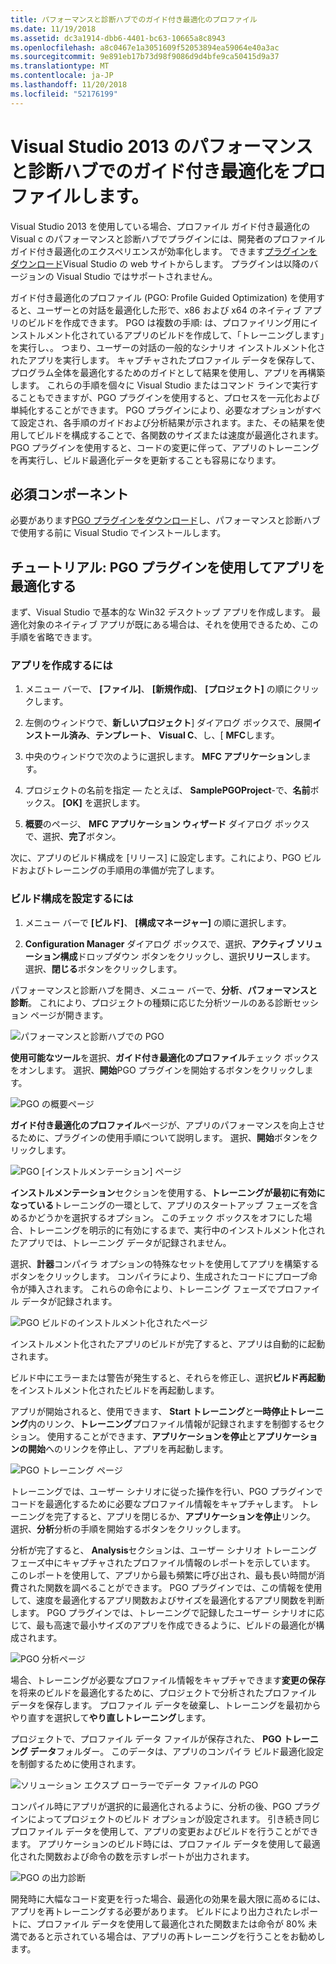 ```yaml
---
title: パフォーマンスと診断ハブでのガイド付き最適化のプロファイル
ms.date: 11/19/2018
ms.assetid: dc3a1914-dbb6-4401-bc63-10665a8c8943
ms.openlocfilehash: a8c0467e1a3051609f52053894ea59064e40a3ac
ms.sourcegitcommit: 9e891eb17b73d98f9086d9d4bfe9ca50415d9a37
ms.translationtype: MT
ms.contentlocale: ja-JP
ms.lasthandoff: 11/20/2018
ms.locfileid: "52176199"
---
```

# <a name="profile-guided-optimization-in-the-visual-studio-2013-performance-and-diagnostics-hub"></a>Visual Studio 2013 のパフォーマンスと診断ハブでのガイド付き最適化をプロファイルします。

Visual Studio 2013 を使用している場合、プロファイル ガイド付き最適化の Visual c のパフォーマンスと診断ハブでプラグインには、開発者のプロファイル ガイド付き最適化のエクスペリエンスが効率化します。 できます[プラグインをダウンロード](https://marketplace.visualstudio.com/items?itemName=ProfileGuidedOptimizationTeam.ProfileGuidedOptimizationforVisualC)Visual Studio の web サイトからします。 プラグインは以降のバージョンの Visual Studio ではサポートされません。

ガイド付き最適化のプロファイル (PGO: Profile Guided Optimization) を使用すると、ユーザーとの対話を最適化した形で、x86 および x64 のネイティブ アプリのビルドを作成できます。 PGO は複数の手順: は、プロファイリング用にインストルメント化されているアプリのビルドを作成して、「トレーニングします」を実行し、。 つまり、ユーザーの対話の一般的なシナリオ インストルメント化されたアプリを実行します。 キャプチャされたプロファイル データを保存して、プログラム全体を最適化するためのガイドとして結果を使用し、アプリを再構築します。 これらの手順を個々に Visual Studio またはコマンド ラインで実行することもできますが、PGO プラグインを使用すると、プロセスを一元化および単純化することができます。 PGO プラグインにより、必要なオプションがすべて設定され、各手順のガイドおよび分析結果が示されます。また、その結果を使用してビルドを構成することで、各関数のサイズまたは速度が最適化されます。 PGO プラグインを使用すると、コードの変更に伴って、アプリのトレーニングを再実行し、ビルド最適化データを更新することも容易になります。

## <a name="prerequisites"></a>必須コンポーネント

必要があります[PGO プラグインをダウンロード](https://marketplace.visualstudio.com/items?itemName=ProfileGuidedOptimizationTeam.ProfileGuidedOptimizationforVisualC)し、パフォーマンスと診断ハブで使用する前に Visual Studio でインストールします。

## <a name="walkthrough-using-the-pgo-plug-in-to-optimize-an-app"></a>チュートリアル: PGO プラグインを使用してアプリを最適化する

まず、Visual Studio で基本的な Win32 デスクトップ アプリを作成します。 最適化対象のネイティブ アプリが既にある場合は、それを使用できるため、この手順を省略できます。

### <a name="to-create-an-app"></a>アプリを作成するには

1. メニュー バーで、 **[ファイル]**、 **[新規作成]**、 **[プロジェクト]** の順にクリックします。

1. 左側のウィンドウで、**新しいプロジェクト**] ダイアログ ボックスで、展開**インストール済み**、**テンプレート**、 **Visual C**、し、[ **MFC**します。

1. 中央のウィンドウで次のように選択します。 **MFC アプリケーション**します。

1. プロジェクトの名前を指定 — たとえば、 **SamplePGOProject**-で、**名前**ボックス。 **[OK]** を選択します。

1. **概要**のページ、 **MFC アプリケーション ウィザード** ダイアログ ボックスで、選択、**完了**ボタン。

次に、アプリのビルド構成を [リリース] に設定します。これにより、PGO ビルドおよびトレーニングの手順用の準備が完了します。

### <a name="to-set-the-build-configuration"></a>ビルド構成を設定するには

1. メニュー バーで **[ビルド]**、 **[構成マネージャー]** の順に選択します。

1. **Configuration Manager**  ダイアログ ボックスで、選択、**アクティブ ソリューション構成**ドロップダウン ボタンをクリックし、選択**リリース**します。 選択、**閉じる**ボタンをクリックします。

パフォーマンスと診断ハブを開き、メニュー バーで、**分析**、**パフォーマンスと診断**。 これにより、プロジェクトの種類に応じた分析ツールのある診断セッション ページが開きます。

![パフォーマンスと診断ハブでの PGO](../../build/reference/media/pgofig0hub.png "パフォーマンスと診断ハブでの PGO")

**使用可能なツール**を選択、**ガイド付き最適化のプロファイル**チェック ボックスをオンします。 選択、**開始**PGO プラグインを開始するボタンをクリックします。

![PGO の概要ページ](../../build/reference/media/pgofig1start.png "PGO はじめに ページ")

**ガイド付き最適化のプロファイル**ページが、アプリのパフォーマンスを向上させるために、プラグインの使用手順について説明します。 選択、**開始**ボタンをクリックします。

![PGO [インストルメンテーション] ページ](../../build/reference/media/pgofig2instrument.png "PGO [インストルメンテーション] ページ")

**インストルメンテーション**セクションを使用する、**トレーニングが最初に有効になっている**トレーニングの一環として、アプリのスタートアップ フェーズを含めるかどうかを選択するオプション。 このチェック ボックスをオフにした場合、トレーニングを明示的に有効にするまで、実行中のインストルメント化されたアプリでは、トレーニング データが記録されません。

選択、**計器**コンパイラ オプションの特殊なセットを使用してアプリを構築するボタンをクリックします。 コンパイラにより、生成されたコードにプローブ命令が挿入されます。 これらの命令により、トレーニング フェーズでプロファイル データが記録されます。

![PGO ビルドのインストルメント化されたページ](../../build/reference/media/pgofig3build.PNG "PGO のインストルメント化されたビルド ページ")

インストルメント化されたアプリのビルドが完了すると、アプリは自動的に起動されます。

ビルド中にエラーまたは警告が発生すると、それらを修正し、選択**ビルド再起動**をインストルメント化されたビルドを再起動します。

アプリが開始されると、使用できます、 **Start トレーニング**と**一時停止トレーニング**内のリンク、**トレーニング**プロファイル情報が記録されますを制御するセクション。 使用することができます、**アプリケーションを停止**と**アプリケーションの開始**へのリンクを停止し、アプリを再起動します。

![PGO トレーニング ページ](../../build/reference/media/pgofig4training.PNG "PGO トレーニング ページ")

トレーニングでは、ユーザー シナリオに従った操作を行い、PGO プラグインでコードを最適化するために必要なプロファイル情報をキャプチャします。 トレーニングを完了すると、アプリを閉じるか、**アプリケーションを停止**リンク。 選択、**分析**分析の手順を開始するボタンをクリックします。

分析が完了すると、 **Analysis**セクションは、ユーザー シナリオ トレーニング フェーズ中にキャプチャされたプロファイル情報のレポートを示しています。 このレポートを使用して、アプリから最も頻繁に呼び出され、最も長い時間が消費された関数を調べることができます。 PGO プラグインでは、この情報を使用して、速度を最適化するアプリ関数およびサイズを最適化するアプリ関数を判断します。 PGO プラグインでは、トレーニングで記録したユーザー シナリオに応じて、最も高速で最小サイズのアプリを作成できるように、ビルドの最適化が構成されます。

![PGO 分析ページ](../../build/reference/media/pgofig5analyze.png "PGO 分析 ページ")

場合、トレーニングが必要なプロファイル情報をキャプチャできます**変更の保存**を将来のビルドを最適化するために、プロジェクトで分析されたプロファイル データを保存します。 プロファイル データを破棄し、トレーニングを最初からやり直すを選択して**やり直しトレーニング**します。

プロジェクトで、プロファイル データ ファイルが保存された、 **PGO トレーニング データ**フォルダー。 このデータは、アプリのコンパイラ ビルド最適化設定を制御するために使用されます。

![ソリューション エクスプ ローラーでデータ ファイルの PGO](../../build/reference/media/pgofig6data.png "ソリューション エクスプ ローラーでの PGO のデータ ファイル")

コンパイル時にアプリが選択的に最適化されるように、分析の後、PGO プラグインによってプロジェクトのビルド オプションが設定されます。 引き続き同じプロファイル データを使用して、アプリの変更およびビルドを行うことができます。 アプリケーションのビルド時には、プロファイル データを使用して最適化された関数および命令の数を示すレポートが出力されます。

![PGO の出力診断](../../build/reference/media/pgofig7diagnostics.png "PGO の出力診断")

開発時に大幅なコード変更を行った場合、最適化の効果を最大限に高めるには、アプリを再トレーニングする必要があります。 ビルドにより出力されたレポートに、プロファイル データを使用して最適化された関数または命令が 80% 未満であると示されている場合は、アプリの再トレーニングを行うことをお勧めします。